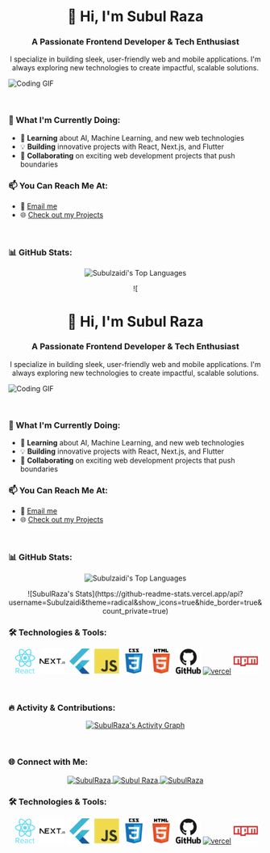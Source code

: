 <h1 align="center">👋 Hi, I'm Subul Raza</h1>
<h3 align="center">A Passionate Frontend Developer & Tech Enthusiast</h3>
<p align="center">I specialize in building sleek, user-friendly web and mobile applications. I'm always exploring new technologies to create impactful, scalable solutions.</p>

![Coding GIF](https://user-images.githubusercontent.com/90236635/232446433-d5540fa2-fe28-4bb8-b929-cdb51fe61336.gif)

<br>

### 🚀 What I'm Currently Doing:
- 🌱 **Learning** about AI, Machine Learning, and new web technologies
- 💡 **Building** innovative projects with React, Next.js, and Flutter
- 🤝 **Collaborating** on exciting web development projects that push boundaries

### 📫 You Can Reach Me At:
- 📧 [Email me](mailto:subul9010@gmail.com)
- 🌐 [Check out my Projects](https://github.com/Subulzaidi)

<br>

### 📊 GitHub Stats:

<p align="center">
  <img src="https://github-readme-stats.vercel.app/api/top-langs/?username=Subulzaidi&theme=radical&show_icons=true&hide_border=true&layout=compact" alt="Subulzaidi's Top Languages" />
</p>

<p align="center">
  ![<h1 align="center">👋 Hi, I'm Subul Raza</h1>
<h3 align="center">A Passionate Frontend Developer & Tech Enthusiast</h3>
<p align="center">I specialize in building sleek, user-friendly web and mobile applications. I'm always exploring new technologies to create impactful, scalable solutions.</p>

![Coding GIF](https://user-images.githubusercontent.com/90236635/232446433-d5540fa2-fe28-4bb8-b929-cdb51fe61336.gif)

<br>

### 🚀 What I'm Currently Doing:
- 🌱 **Learning** about AI, Machine Learning, and new web technologies
- 💡 **Building** innovative projects with React, Next.js, and Flutter
- 🤝 **Collaborating** on exciting web development projects that push boundaries

### 📫 You Can Reach Me At:
- 📧 [Email me](mailto:subul9010@gmail.com)
- 🌐 [Check out my Projects](https://github.com/Subulzaidi)

<br>

### 📊 GitHub Stats:

<p align="center">
  <img src="https://github-readme-stats.vercel.app/api/top-langs/?username=Subulzaidi&theme=radical&show_icons=true&hide_border=true&layout=compact" alt="Subulzaidi's Top Languages" />
</p>

<p align="center">
  ![SubulRaza's Stats](https://github-readme-stats.vercel.app/api?username=Subulzaidi&theme=radical&show_icons=true&hide_border=true&count_private=true)
</p>

### 🛠️ Technologies & Tools:
<p align="center">
  <a href="https://reactjs.org/" target="_blank"><img src="https://raw.githubusercontent.com/devicons/devicon/master/icons/react/react-original-wordmark.svg" alt="react" width="50" height="50" /></a>
  <a href="https://nextjs.org/" target="_blank"><img src="https://raw.githubusercontent.com/devicons/devicon/master/icons/nextjs/nextjs-original-wordmark.svg" alt="nextjs" width="50" height="50" /></a>
  <a href="https://flutter.dev/" target="_blank"><img src="https://raw.githubusercontent.com/devicons/devicon/master/icons/flutter/flutter-original.svg" alt="flutter" width="50" height="50" /></a>
  <a href="https://www.javascript.com/" target="_blank"><img src="https://raw.githubusercontent.com/devicons/devicon/master/icons/javascript/javascript-original.svg" alt="javascript" width="50" height="50" /></a>
  <a href="https://www.w3schools.com/css/" target="_blank"><img src="https://raw.githubusercontent.com/devicons/devicon/master/icons/css3/css3-original-wordmark.svg" alt="css" width="50" height="50" /></a>
  <a href="https://www.w3schools.com/html/" target="_blank"><img src="https://raw.githubusercontent.com/devicons/devicon/master/icons/html5/html5-original-wordmark.svg" alt="html" width="50" height="50" /></a>
  <a href="https://github.com/" target="_blank"><img src="https://raw.githubusercontent.com/devicons/devicon/master/icons/github/github-original-wordmark.svg" alt="github" width="50" height="50" /></a>
  <a href="https://vercel.com/" target="_blank"><img src="https://www.vectorlogo.zone/logos/vercel/vercel-icon.svg" alt="vercel" width="50" height="50" /></a>
  <a href="https://www.npmjs.com/" target="_blank"><img src="https://raw.githubusercontent.com/devicons/devicon/master/icons/npm/npm-original-wordmark.svg" alt="npm" width="50" height="50" /></a>
</p>

<br>

### 🔥 Activity & Contributions:
<p align="center">
  <a href="https://github.com/SubulRaza">
    <img src="https://github-readme-activity-graph.vercel.app/graph?username=SubulRaza&bg_color=ffffff&color=68a4f4&line=68a4f4&point=fc991e&area=true&hide_border=true" alt="SubulRaza's Activity Graph"/>
  </a>
</p>

<br>

### 🌐 Connect with Me:
<p align="center">
  <a href="https://twitter.com/SubulRaza" target="blank">
    <img align="center" src="https://raw.githubusercontent.com/rahuldkjain/github-profile-readme-generator/master/src/images/icons/Social/twitter.svg" alt="SubulRaza" height="30" width="40" />
  </a>
  <a href="https://linkedin.com/in/subulraza" target="blank">
    <img align="center" src="https://raw.githubusercontent.com/rahuldkjain/github-profile-readme-generator/master/src/images/icons/Social/linked-in-alt.svg" alt="Subul Raza" height="30" width="40" />
  </a>
  <a href="https://www.leetcode.com/subulraza" target="blank">
    <img align="center" src="https://raw.githubusercontent.com/rahuldkjain/github-profile-readme-generator/master/src/images/icons/Social/leet-code.svg" alt="SubulRaza" height="30" width="40" />
  </a>

### 🛠️ Technologies & Tools:
<p align="center">
  <a href="https://reactjs.org/" target="_blank"><img src="https://raw.githubusercontent.com/devicons/devicon/master/icons/react/react-original-wordmark.svg" alt="react" width="50" height="50" /></a>
  <a href="https://nextjs.org/" target="_blank"><img src="https://raw.githubusercontent.com/devicons/devicon/master/icons/nextjs/nextjs-original-wordmark.svg" alt="nextjs" width="50" height="50" /></a>
  <a href="https://flutter.dev/" target="_blank"><img src="https://raw.githubusercontent.com/devicons/devicon/master/icons/flutter/flutter-original.svg" alt="flutter" width="50" height="50" /></a>
  <a href="https://www.javascript.com/" target="_blank"><img src="https://raw.githubusercontent.com/devicons/devicon/master/icons/javascript/javascript-original.svg" alt="javascript" width="50" height="50" /></a>
  <a href="https://www.w3schools.com/css/" target="_blank"><img src="https://raw.githubusercontent.com/devicons/devicon/master/icons/css3/css3-original-wordmark.svg" alt="css" width="50" height="50" /></a>
  <a href="https://www.w3schools.com/html/" target="_blank"><img src="https://raw.githubusercontent.com/devicons/devicon/master/icons/html5/html5-original-wordmark.svg" alt="html" width="50" height="50" /></a>
  <a href="https://github.com/" target="_blank"><img src="https://raw.githubusercontent.com/devicons/devicon/master/icons/github/github-original-wordmark.svg" alt="github" width="50" height="50" /></a>
  <a href="https://vercel.com/" target="_blank"><img src="https://www.vectorlogo.zone/logos/vercel/vercel-icon.svg" alt="vercel" width="50" height="50" /></a>
  <a href="https://www.npmjs.com/" target="_blank"><img src="https://raw.githubusercontent.com/devicons/devicon/master/icons/npm/npm-original-wordmark.svg" alt="npm" width="50" height="50" /></a>
</p>



